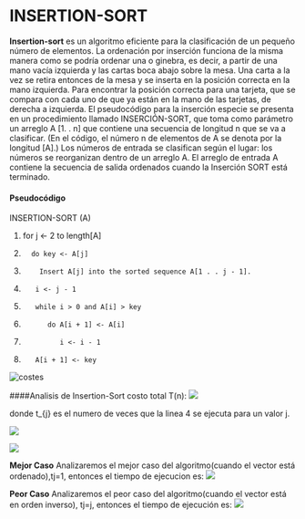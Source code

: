# INSERTION-SORT

**Insertion-sort** es un algoritmo eficiente para la clasificación de un pequeño número de elementos. La ordenación por inserción funciona de la misma manera como se podría ordenar una o ginebra, es decir, a partir de una mano vacía izquierda y las cartas boca abajo sobre la mesa. Una carta a la vez se retira entonces de la mesa y se inserta en la posición correcta en la mano izquierda. Para encontrar la posición correcta para una tarjeta, que se compara con cada uno de que ya están en la mano de las tarjetas, de derecha a izquierda. El pseudocódigo para la inserción especie se presenta en un procedimiento llamado INSERCIÓN-SORT, que toma como parámetro un arreglo A [1. . n] que contiene una secuencia de longitud n que se va a clasificar. (En el código, el número n de elementos de A se denota por la longitud [A].) Los números de entrada se clasifican según el lugar: los números se reorganizan dentro de un arreglo A. El arreglo de entrada A contiene la secuencia de salida ordenados cuando la Inserción SORT está terminado.

#### Pseudocódigo
INSERTION-SORT (A)																

1.  for j <- 2 to length[A]	
2.       do key <- A[j]
3.         Insert A[j] into the sorted sequence A[1 . . j - 1].
4.        i <- j - 1
5.        while i > 0 and A[i] > key
6.           do A[i + 1] <- A[i]
7.              i <- i - 1
8.        A[i + 1] <- key

![costes](http://www.ee.ryerson.ca/~courses/coe428/files/8_a.gif)

####Analisis de Insertion-Sort
costo total T(n):
![](http://www.sciweavers.org/upload/Tex2Img_1425539811/render.png)

donde  t_{j} es el numero de veces que la linea 4 se ejecuta para un valor j.

![](http://www.sciweavers.org/upload/Tex2Img_1425616166/render.png)

![](http://www.sciweavers.org/upload/Tex2Img_1425616461/render.png)

**Mejor Caso**
Analizaremos el mejor caso del algoritmo(cuando el vector está ordenado),tj=1, entonces el tiempo de ejecucion es:
![](http://www.sciweavers.org/upload/Tex2Img_1425618041/render.png)


**Peor Caso**
Analizaremos el peor caso del algoritmo(cuando el vector está en orden inverso), tj=j, entonces el tiempo de ejecución es:
![](http://www.sciweavers.org/upload/Tex2Img_1425621242/render.png)

